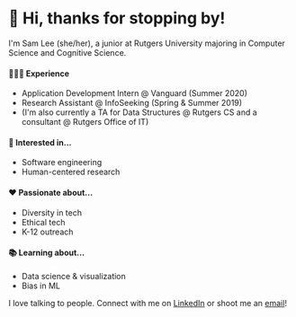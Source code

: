 # 👋 Hi, thanks for stopping by!

I'm Sam Lee (she/her), a junior at Rutgers University majoring in Computer Science and Cognitive Science.

#### 🧑🏻‍💻 Experience
- Application Development Intern @ Vanguard (Summer 2020)
- Research Assistant @ InfoSeeking (Spring & Summer 2019)
- (I'm also currently a TA for Data Structures @ Rutgers CS and a consultant @ Rutgers Office of IT)

#### 🤔 Interested in... 
- Software engineering
- Human-centered research

#### ❤️ Passionate about... 
- Diversity in tech
- Ethical tech
- K-12 outreach

#### 📚 Learning about... 
- Data science & visualization
- Bias in ML

I love talking to people. Connect with me on <a href="https://www.linkedin.com/in/samanthallee/">LinkedIn</a> or shoot me an <a href="mailto:samantha.lin.lee@gmail.com?subject=Hello!">email</a>! 
